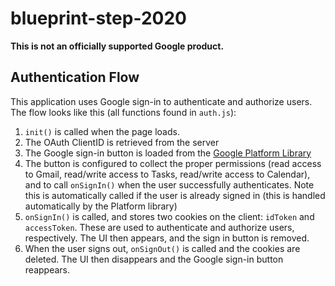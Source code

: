 # blueprint-step-2020

**This is not an officially supported Google product.**

## Authentication Flow
This application uses Google sign-in to authenticate and authorize users.
The flow looks like this (all functions found in `auth.js`):

1) `init()` is called when the page loads.
2) The OAuth ClientID is retrieved from the server
3) The Google sign-in button is loaded from the
[Google Platform Library](https://github.com/google/google-api-javascript-client)
4) The button is configured to collect the proper permissions (read access to Gmail,
read/write access to Tasks, read/write access to Calendar), and to call `onSignIn()` when
the user successfully authenticates. Note this is automatically called if the user is already
signed in (this is handled automatically by the Platform library)
5) `onSignIn()` is called, and stores two cookies on the client: `idToken` and `accessToken`.
These are used to authenticate and authorize users, respectively. The  UI then appears, and
the sign in button is removed.
6) When the user signs out, `onSignOut()` is called and the cookies are deleted. The UI then
disappears and the Google sign-in button reappears.
